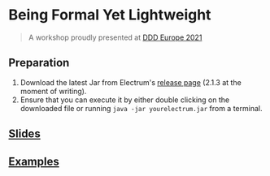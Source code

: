 # Being Formal Yet Lightweight

> A workshop proudly presented at [DDD Europe 2021](https://labs.dddeurope.com/2021/program/)

## Preparation

1. Download the latest Jar from Electrum's [release page](https://github.com/haslab/Electrum2/releases) (2.1.3 at the moment of writing).
2. Ensure that you can execute it by either double clicking on the downloaded file or running `java -jar yourelectrum.jar` from a terminal.

## [Slides](http://serras.github.io/dddeu21/slides)

## [Examples](http://serras.github.io/dddeu21/examples)